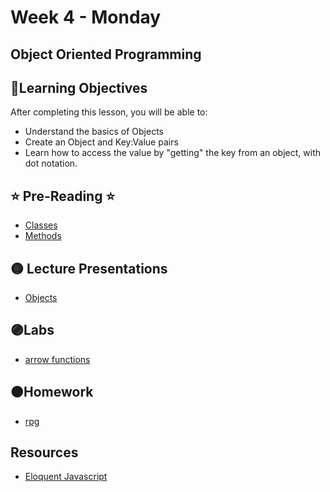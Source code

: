 # Week 4 - Monday

## Object Oriented Programming

## 📍Learning Objectives
After completing this lesson, you will be able to:

- Understand the basics of Objects
- Create an Object and Key:Value pairs
- Learn how to access the value by "getting" the key from an object, with dot notation.


## ⭐️ Pre-Reading ⭐️
- [Classes](https://digitalcrafts.instructure.com/courses/252/pages/reading-object-oriented-programming-classes)
- [Methods](https://digitalcrafts.instructure.com/courses/252/pages/reading-object-oriented-programming-methods)

<!-- ## 📍Agenda -->

## 🟡 Lecture Presentations
- [Objects](https://dc-web2.onrender.com/p2/Javascript/ObjectOrientedProgramming.html#1)

## 🟣Labs 
- [arrow functions](https://github.com/veros-labs/js-convert-2-arrow-functions)



## 🟠Homework
- [rpg](https://github.com/DigitalCraftsStudents/js-hw-oop-rpg)


<!-- ## ✔️Todo Checklist
- [ ]

## 🔶Vocabulary

## 🔷Test Your knowledge -->

## Resources 
- [Eloquent Javascript](https://eloquentjavascript.net/)



